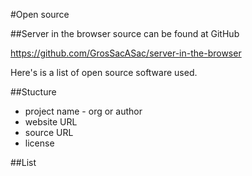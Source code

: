 #Open source

##Server in the browser source can be found at GitHub


https://github.com/GrosSacASac/server-in-the-browser


Here's is a list of open source software used.


##Stucture


 * project name - org or author
 * website URL
 * source URL
 * license


##List

